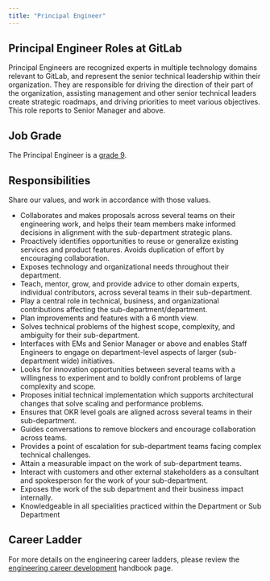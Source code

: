 ```yaml
---
title: "Principal Engineer"
---
```


## Principal Engineer Roles at GitLab

Principal Engineers are recognized experts in multiple technology domains relevant to GitLab, and represent the senior technical leadership within their organization. They are responsible for driving the direction of their part of the organization, assisting management and other senior technical leaders create strategic roadmaps, and driving priorities to meet various objectives. This role reports to Senior Manager and above.

## Job Grade

The Principal Engineer is a [grade 9](https://about.gitlab.com/handbook/total-rewards/compensation/compensation-calculator/#gitlab-job-grades).

## Responsibilities

Share our values, and work in accordance with those values.
- Collaborates and makes proposals across several teams on their engineering work, and helps their team members make informed decisions in alignment with the sub-department strategic plans.
- Proactively identifies opportunities to reuse or generalize existing services and product features. Avoids duplication of effort by encouraging collaboration.
- Exposes technology and organizational needs throughout their department.
- Teach, mentor, grow, and provide advice to other domain experts, individual contributors, across several teams in their sub-department.
- Play a central role in technical, business, and organizational contributions affecting the sub-department/department.
- Plan improvements and features with a 6 month view.
- Solves technical problems of the highest scope, complexity, and ambiguity for their sub-department.
- Interfaces with EMs and Senior Manager or above and enables Staff Engineers to engage on department-level aspects of larger (sub-department wide) initiatives.
- Looks for innovation opportunities between several teams with a willingness to experiment and to boldly confront problems of large complexity and scope.
- Proposes initial technical implementation which supports architectural changes that solve scaling and performance problems.
- Ensures that OKR level goals are aligned across several teams in their sub-department.
- Guides conversations to remove blockers and encourage collaboration across teams.
- Provides a point of escalation for sub-department teams facing complex technical challenges.
- Attain a measurable impact on the work of sub-department teams.
- Interact with customers and other external stakeholders as a consultant and spokesperson for the work of your sub-department.
- Exposes the work of the sub department and their business impact internally.
- Knowledgeable in all specialities practiced within the Department or Sub Department

## Career Ladder

For more details on the engineering career ladders, please review the [engineering career development](https://about.gitlab.com/handbook/engineering/career-development/#roles) handbook page.
